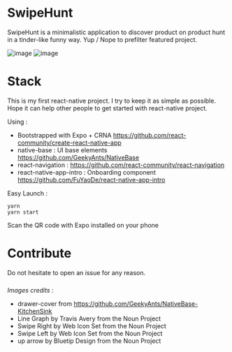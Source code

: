 # SwipeHunt

SwipeHunt is a minimalistic application to discover product on product hunt in a tinder-like funny way. Yup / Nope to prefilter featured project.

![image](https://user-images.githubusercontent.com/1775047/28575541-878db25a-7151-11e7-86c4-7a1755516caf.png)
![image](https://user-images.githubusercontent.com/1775047/28575561-929adace-7151-11e7-8d97-20c5b7c06012.png)


# Stack

This is my first react-native project. I try to keep it as simple as possible. Hope it can help other people to get started with react-native project.

Using :

* Bootstrapped with Expo + CRNA https://github.com/react-community/create-react-native-app
* native-base : UI base elements https://github.com/GeekyAnts/NativeBase
* react-navigation : https://github.com/react-community/react-navigation
* react-native-app-intro : Onboarding component https://github.com/FuYaoDe/react-native-app-intro

Easy Launch :

```
yarn
yarn start
```

Scan the QR code with Expo installed on your phone

# Contribute

Do not hesitate to open an issue for any reason.

##### 

_Images credits :_

* drawer-cover from https://github.com/GeekyAnts/NativeBase-KitchenSink
* Line Graph by Travis Avery from the Noun Project
* Swipe Right by Web Icon Set from the Noun Project
* Swipe Left by Web Icon Set from the Noun Project
* up arrow by Bluetip Design from the Noun Project
